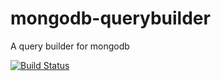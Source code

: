 # mongodb-querybuilder
A query builder for mongodb

[![Build Status](https://travis-ci.org/Algatux/mongodb-querybuilder.svg?branch=master)](https://travis-ci.org/Algatux/mongodb-querybuilder)
